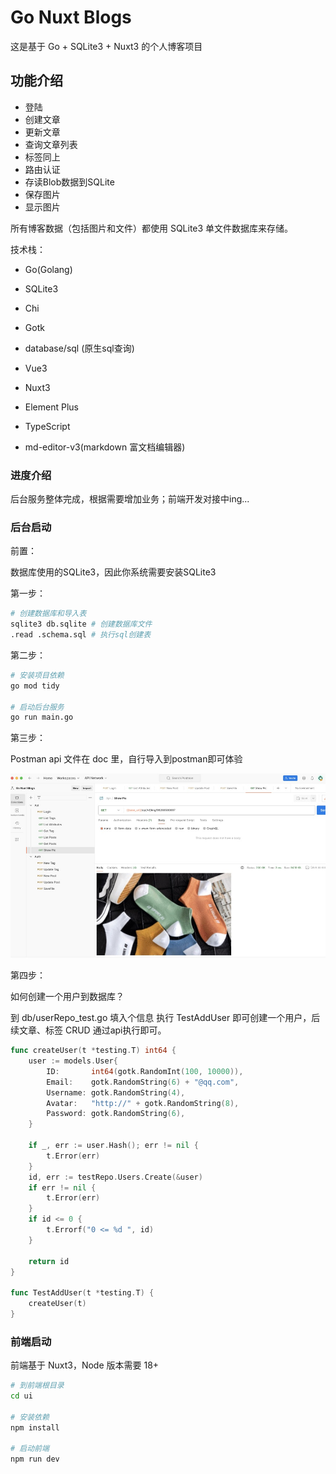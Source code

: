 # Go Nuxt Blogs

这是基于 Go + SQLite3 + Nuxt3 的个人博客项目

## 功能介绍

- 登陆
- 创建文章
- 更新文章
- 查询文章列表
- 标签同上
- 路由认证
- 存读Blob数据到SQLite
- 保存图片
- 显示图片

所有博客数据（包括图片和文件）都使用 SQLite3 单文件数据库来存储。

技术栈：

- Go(Golang)
- SQLite3
- Chi
- Gotk
- database/sql (原生sql查询)


- Vue3
- Nuxt3
- Element Plus
- TypeScript
- md-editor-v3(markdown 富文档编辑器)

### 进度介绍

后台服务整体完成，根据需要增加业务；前端开发对接中ing...

### 后台启动

前置：

数据库使用的SQLite3，因此你系统需要安装SQLite3

第一步：

```bash
# 创建数据库和导入表
sqlite3 db.sqlite # 创建数据库文件
.read .schema.sql # 执行sql创建表
```

第二步：

```bash
# 安装项目依赖
go mod tidy

# 启动后台服务
go run main.go
```

第三步：

Postman api 文件在 doc 里，自行导入到postman即可体验

![doc](./doc/api.png)


第四步：

如何创建一个用户到数据库？

到 db/userRepo_test.go 填入个信息 执行 TestAddUser 即可创建一个用户，后续文章、标签 CRUD 通过api执行即可。

``` go
func createUser(t *testing.T) int64 {
	user := models.User{
		ID:       int64(gotk.RandomInt(100, 10000)),
		Email:    gotk.RandomString(6) + "@qq.com",
		Username: gotk.RandomString(4),
		Avatar:   "http://" + gotk.RandomString(8),
		Password: gotk.RandomString(6),
	}

	if _, err := user.Hash(); err != nil {
		t.Error(err)
	}
	id, err := testRepo.Users.Create(&user)
	if err != nil {
		t.Error(err)
	}
	if id <= 0 {
		t.Errorf("0 <= %d ", id)
	}

	return id
}

func TestAddUser(t *testing.T) {
	createUser(t)
}
```

### 前端启动

前端基于 Nuxt3，Node 版本需要 18+

``` bash
# 到前端根目录
cd ui 

# 安装依赖
npm install

# 启动前端
npm run dev
```





